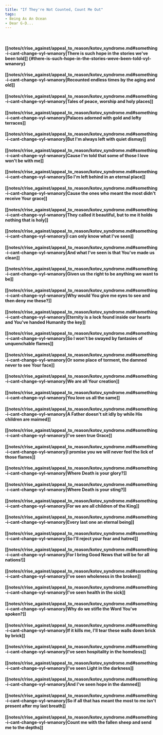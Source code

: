 ```yaml
---
title: "If They're Not Counted, Count Me Out"
tags:
- Being As An Ocean
- Dear G-D...
---
```

&nbsp;
#### [[notes/r/rise_against/appeal_to_reason/kotov_syndrome.md#something-i-cant-change-vyl-wnanory|There is such hope in the stories we've been told]] {#there-is-such-hope-in-the-stories-weve-been-told-vyl-wnanory}
#### [[notes/r/rise_against/appeal_to_reason/kotov_syndrome.md#something-i-cant-change-vyl-wnanory|Recounted endless times by the aging and old]]
#### [[notes/r/rise_against/appeal_to_reason/kotov_syndrome.md#something-i-cant-change-vyl-wnanory|Tales of peace, worship and holy places]]
#### [[notes/r/rise_against/appeal_to_reason/kotov_syndrome.md#something-i-cant-change-vyl-wnanory|Palaces adorned with gold and lofty terraces]]
#### [[notes/r/rise_against/appeal_to_reason/kotov_syndrome.md#something-i-cant-change-vyl-wnanory|But I'm always left with quiet dismay]]
#### [[notes/r/rise_against/appeal_to_reason/kotov_syndrome.md#something-i-cant-change-vyl-wnanory|Cause I'm told that some of those I love won't be with me]]
#### [[notes/r/rise_against/appeal_to_reason/kotov_syndrome.md#something-i-cant-change-vyl-wnanory|So I'm left behind in an eternal place]]
#### [[notes/r/rise_against/appeal_to_reason/kotov_syndrome.md#something-i-cant-change-vyl-wnanory|Cause the ones who meant the most didn't receive Your grace]]
#### [[notes/r/rise_against/appeal_to_reason/kotov_syndrome.md#something-i-cant-change-vyl-wnanory|They called it beautiful, but to me it holds nothing that is holy]]
#### [[notes/r/rise_against/appeal_to_reason/kotov_syndrome.md#something-i-cant-change-vyl-wnanory|I can only know what I've seen]]
#### [[notes/r/rise_against/appeal_to_reason/kotov_syndrome.md#something-i-cant-change-vyl-wnanory|And what I've seen is that You've made us clean]]
#### [[notes/r/rise_against/appeal_to_reason/kotov_syndrome.md#something-i-cant-change-vyl-wnanory|Given us the right to be anything we want to be]]
#### [[notes/r/rise_against/appeal_to_reason/kotov_syndrome.md#something-i-cant-change-vyl-wnanory|Why would You give me eyes to see and then deny me these?]]
#### [[notes/r/rise_against/appeal_to_reason/kotov_syndrome.md#something-i-cant-change-vyl-wnanory|Eternity is a lock found inside our hearts and You've handed Humanity the key]]
#### [[notes/r/rise_against/appeal_to_reason/kotov_syndrome.md#something-i-cant-change-vyl-wnanory|So I won't be swayed by fantasies of unquenchable flames]]
#### [[notes/r/rise_against/appeal_to_reason/kotov_syndrome.md#something-i-cant-change-vyl-wnanory|Or some place of torment, the damned never to see Your face]]
#### [[notes/r/rise_against/appeal_to_reason/kotov_syndrome.md#something-i-cant-change-vyl-wnanory|We are all Your creation]]
#### [[notes/r/rise_against/appeal_to_reason/kotov_syndrome.md#something-i-cant-change-vyl-wnanory|You love us all the same]]
#### [[notes/r/rise_against/appeal_to_reason/kotov_syndrome.md#something-i-cant-change-vyl-wnanory|A Father doesn't sit idly by while His children are maimed]]
#### [[notes/r/rise_against/appeal_to_reason/kotov_syndrome.md#something-i-cant-change-vyl-wnanory|I've seen true Grace]]
#### [[notes/r/rise_against/appeal_to_reason/kotov_syndrome.md#something-i-cant-change-vyl-wnanory|I promise you we will never feel the lick of those flames]]
#### [[notes/r/rise_against/appeal_to_reason/kotov_syndrome.md#something-i-cant-change-vyl-wnanory|Where Death is your glory?]]
#### [[notes/r/rise_against/appeal_to_reason/kotov_syndrome.md#something-i-cant-change-vyl-wnanory|Where Death is your sting?]]
#### [[notes/r/rise_against/appeal_to_reason/kotov_syndrome.md#something-i-cant-change-vyl-wnanory|For we are all children of the King]]
#### [[notes/r/rise_against/appeal_to_reason/kotov_syndrome.md#something-i-cant-change-vyl-wnanory|Every last one an eternal being]]
#### [[notes/r/rise_against/appeal_to_reason/kotov_syndrome.md#something-i-cant-change-vyl-wnanory|So I'll reject your fear and hatred]]
#### [[notes/r/rise_against/appeal_to_reason/kotov_syndrome.md#something-i-cant-change-vyl-wnanory|For I bring Good News that will be for all nations!]]
#### [[notes/r/rise_against/appeal_to_reason/kotov_syndrome.md#something-i-cant-change-vyl-wnanory|I've seen wholeness in the broken]]
#### [[notes/r/rise_against/appeal_to_reason/kotov_syndrome.md#something-i-cant-change-vyl-wnanory|I've seen health in the sick]]
#### [[notes/r/rise_against/appeal_to_reason/kotov_syndrome.md#something-i-cant-change-vyl-wnanory|Why do we stifle the Word You've spoken?]]
#### [[notes/r/rise_against/appeal_to_reason/kotov_syndrome.md#something-i-cant-change-vyl-wnanory|If it kills me, I'll tear these walls down brick by brick]]
#### [[notes/r/rise_against/appeal_to_reason/kotov_syndrome.md#something-i-cant-change-vyl-wnanory|I've seen hospitality in the homeless]]
#### [[notes/r/rise_against/appeal_to_reason/kotov_syndrome.md#something-i-cant-change-vyl-wnanory|I've seen Light in the darkness]]
#### [[notes/r/rise_against/appeal_to_reason/kotov_syndrome.md#something-i-cant-change-vyl-wnanory|And I've seen hope in the damned]]
#### [[notes/r/rise_against/appeal_to_reason/kotov_syndrome.md#something-i-cant-change-vyl-wnanory|So if all that has meant the most to me isn't present after my last breath]]
#### [[notes/r/rise_against/appeal_to_reason/kotov_syndrome.md#something-i-cant-change-vyl-wnanory|Count me with the fallen sheep and send me to the depths]]
